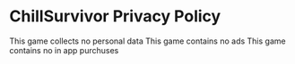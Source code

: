 # ChillSurvivor Privacy Policy
This game collects no personal data
This game contains no ads
This game contains no in app purchuses
